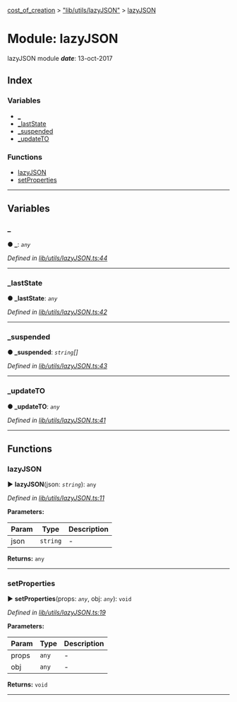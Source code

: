 [cost_of_creation](../README.md) > ["lib/utils/lazyJSON"](../modules/_lib_utils_lazyjson_.md) > [lazyJSON](../modules/_lib_utils_lazyjson_.lazyjson.md)



# Module: lazyJSON


lazyJSON module
*__date__*: 13-oct-2017


## Index

### Variables

* [_](_lib_utils_lazyjson_.lazyjson.md#_)
* [_lastState](_lib_utils_lazyjson_.lazyjson.md#_laststate)
* [_suspended](_lib_utils_lazyjson_.lazyjson.md#_suspended)
* [_updateTO](_lib_utils_lazyjson_.lazyjson.md#_updateto)


### Functions

* [lazyJSON](_lib_utils_lazyjson_.lazyjson.md#lazyjson)
* [setProperties](_lib_utils_lazyjson_.lazyjson.md#setproperties)



---
## Variables
<a id="_"></a>

###  _

**●  _**:  *`any`* 

*Defined in [lib/utils/lazyJSON.ts:44](https://github.com/codeartisticninja/cost_of_creation/blob/HEAD/src/script/_classes/lib/utils/lazyJSON.ts#L44)*





___

<a id="_laststate"></a>

###  _lastState

**●  _lastState**:  *`any`* 

*Defined in [lib/utils/lazyJSON.ts:42](https://github.com/codeartisticninja/cost_of_creation/blob/HEAD/src/script/_classes/lib/utils/lazyJSON.ts#L42)*





___

<a id="_suspended"></a>

###  _suspended

**●  _suspended**:  *`string`[]* 

*Defined in [lib/utils/lazyJSON.ts:43](https://github.com/codeartisticninja/cost_of_creation/blob/HEAD/src/script/_classes/lib/utils/lazyJSON.ts#L43)*





___

<a id="_updateto"></a>

###  _updateTO

**●  _updateTO**:  *`any`* 

*Defined in [lib/utils/lazyJSON.ts:41](https://github.com/codeartisticninja/cost_of_creation/blob/HEAD/src/script/_classes/lib/utils/lazyJSON.ts#L41)*





___


## Functions
<a id="lazyjson"></a>

###  lazyJSON

► **lazyJSON**(json: *`string`*): `any`



*Defined in [lib/utils/lazyJSON.ts:11](https://github.com/codeartisticninja/cost_of_creation/blob/HEAD/src/script/_classes/lib/utils/lazyJSON.ts#L11)*



**Parameters:**

| Param | Type | Description |
| ------ | ------ | ------ |
| json | `string`   |  - |





**Returns:** `any`





___

<a id="setproperties"></a>

###  setProperties

► **setProperties**(props: *`any`*, obj: *`any`*): `void`



*Defined in [lib/utils/lazyJSON.ts:19](https://github.com/codeartisticninja/cost_of_creation/blob/HEAD/src/script/_classes/lib/utils/lazyJSON.ts#L19)*



**Parameters:**

| Param | Type | Description |
| ------ | ------ | ------ |
| props | `any`   |  - |
| obj | `any`   |  - |





**Returns:** `void`





___


